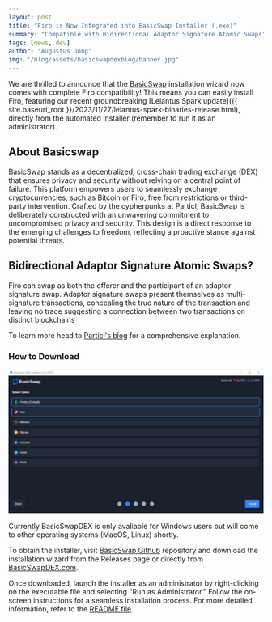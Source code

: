 ```yaml
---
layout: post
title: "Firo is Now Integrated into BasicSwap Installer (.exe)"
summary: "Compatible with Bidirectional Adaptor Signature Atomic Swaps"
tags: [news, dev]
author: "Augustus Jong"
img: "/blog/assets/basicswapdexblog/banner.jpg"
---
```


We are thrilled to announce that the [BasicSwap](https://basicswapdex.com/) installation wizard now comes with complete Firo compatibility! This means you can easily install Firo, featuring our recent groundbreaking [Lelantus Spark update]({{ site.baseurl_root }}/2023/11/27/lelantus-spark-binaries-release.html), directly from the automated installer (remember to run it as an administrator).


## About Basicswap

BasicSwap stands as a decentralized, cross-chain trading exchange (DEX) that ensures privacy and security without relying on a central point of failure. This platform empowers users to seamlessly exchange cryptocurrencies, such as Bitcoin or Firo, free from restrictions or third-party intervention. Crafted by the cypherpunks at Particl, BasicSwap is deliberately constructed with an unwavering commitment to uncompromised privacy and security. This design is a direct response to the emerging challenges to freedom, reflecting a proactive stance against potential threats.

## Bidirectional Adaptor Signature Atomic Swaps?

Firo can swap as both the offerer and the participant of an adaptor signature swap.  Adaptor signature swaps present themselves as multi-signature transactions, concealing the true nature of the transaction and leaving no trace suggesting a connection between two transactions on distinct blockchains

To learn more head to [Particl's blog](https://particl.news/firo-now-compatible-with-bidirectional-adaptor-signature-atomic-swaps/) for a comprehensive explanation.

### How to Download

![](/blog/assets/basicswapdexblog/installer.png)

Currently BasicSwapDEX is only avaliable for Windows users but will come to other operating systems (MacOS, Linux) shortly.

To obtain the installer, visit [BasicSwap Github](https://github.com/gerlofvanek/basicswap-Installation-GUI) repository and download the installation wizard from the Releases page or directly from [BasicSwapDEX.com](https://basicswapdex.com/).

Once downloaded, launch the installer as an administrator by right-clicking on the executable file and selecting "Run as Administrator." Follow the on-screen instructions for a seamless installation process. For more detailed information, refer to the [README file](https://github.com/gerlofvanek/basicswap-installation-GUI/blob/main/README.md).



